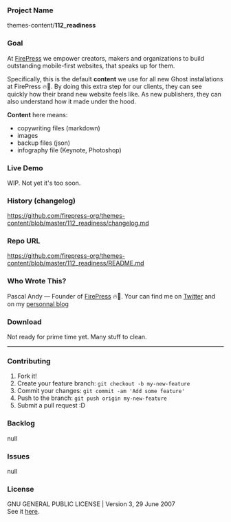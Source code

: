 ### Project Name
themes-content/**112_readiness**

### Goal 

At [FirePress](http://firepress.org/) we empower creators, makers and organizations to build outstanding mobile-first websites, that speaks up for them.

Specifically, this is the default **content** we use for all new Ghost installations at FirePress 🔥📰. By doing this extra step for our clients, they can see quickly how their brand new website feels like. As new publishers, they can also understand how it made under the hood.

**Content** here means:

- copywriting files (markdown)
- images
- backup files (json)
- infography file (Keynote, Photoshop)

### Live Demo
WIP. Not yet it's too soon.

### History (changelog)
https://github.com/firepress-org/themes-content/blob/master/112_readiness/changelog.md

### Repo URL
https://github.com/firepress-org/themes-content/blob/master/112_readiness/README.md

### Who Wrote This?
Pascal Andy — Founder of [FirePress](http://firepress.org/) 🔥📰. Your can find me on [Twitter](https://twitter.com/_pascalandy) and on my [personnal blog](http://pascalandy.com/)

### Download
Not ready for prime time yet. Many stuff to clean.

---

### Contributing
1. Fork it!
2. Create your feature branch: `git checkout -b my-new-feature`
3. Commit your changes: `git commit -am 'Add some feature'`
4. Push to the branch: `git push origin my-new-feature`
5. Submit a pull request :D

### Backlog
null

### Issues 
null

### License
GNU GENERAL PUBLIC LICENSE | Version 3, 29 June 2007<br>See it [here](https://github.com/pascalandy/GNU-GENERAL-PUBLIC-LICENSE/blob/master/LICENSE.md).

